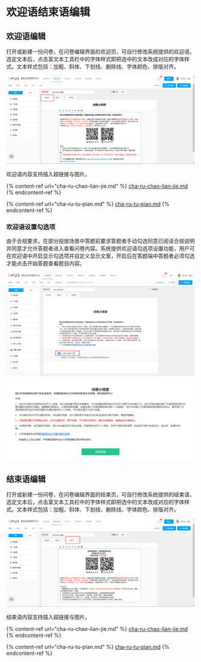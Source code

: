 # 欢迎语结束语编辑

## 欢迎语编辑

打开或新建一份问卷，在问卷编辑界面的欢迎页，可自行修改系统提供的欢迎语，选定文本后，点击富文本工具栏中的字体样式即把选中的文本改成对应的字体样式。文本样式包括：加粗、斜体、下划线、删除线、字体颜色、排版对齐。

![](<../../.gitbook/assets/image (208).png>)

欢迎语内容支持插入超链接与图片。

{% content-ref url="cha-ru-chao-lian-jie.md" %}
[cha-ru-chao-lian-jie.md](cha-ru-chao-lian-jie.md)
{% endcontent-ref %}

{% content-ref url="cha-ru-tu-pian.md" %}
[cha-ru-tu-pian.md](cha-ru-tu-pian.md)
{% endcontent-ref %}

### 欢迎语设置勾选项

由于合规要求，在部分投放场景中答题前要求答题者手动勾选同意已阅读合规说明并同意才允许答题者进入查看问卷内容。系统提供欢迎语勾选项设置功能，用户可在欢迎语中开启显示勾选项并自定义显示文案，开启后在答题端中答题者必须勾选才能点击开始答题查看题目内容。

![设置勾选项](<../../.gitbook/assets/image (683).png>)

![答题端效果](<../../.gitbook/assets/image (705).png>)

## 结束语编辑

打开或新建一份问卷，在问卷编辑界面的结束页，可自行修改系统提供的结束语，选定文本后，点击富文本工具栏中的字体样式即把选中的文本改成对应的字体样式。文本样式包括：加粗、斜体、下划线、删除线、字体颜色、排版对齐。

![](<../../.gitbook/assets/image (285).png>)

结束语内容支持插入超链接与图片。

{% content-ref url="cha-ru-chao-lian-jie.md" %}
[cha-ru-chao-lian-jie.md](cha-ru-chao-lian-jie.md)
{% endcontent-ref %}

{% content-ref url="cha-ru-tu-pian.md" %}
[cha-ru-tu-pian.md](cha-ru-tu-pian.md)
{% endcontent-ref %}
